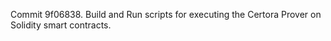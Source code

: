 Commit 9f06838.                    Build and Run scripts for executing the Certora Prover on Solidity smart contracts.